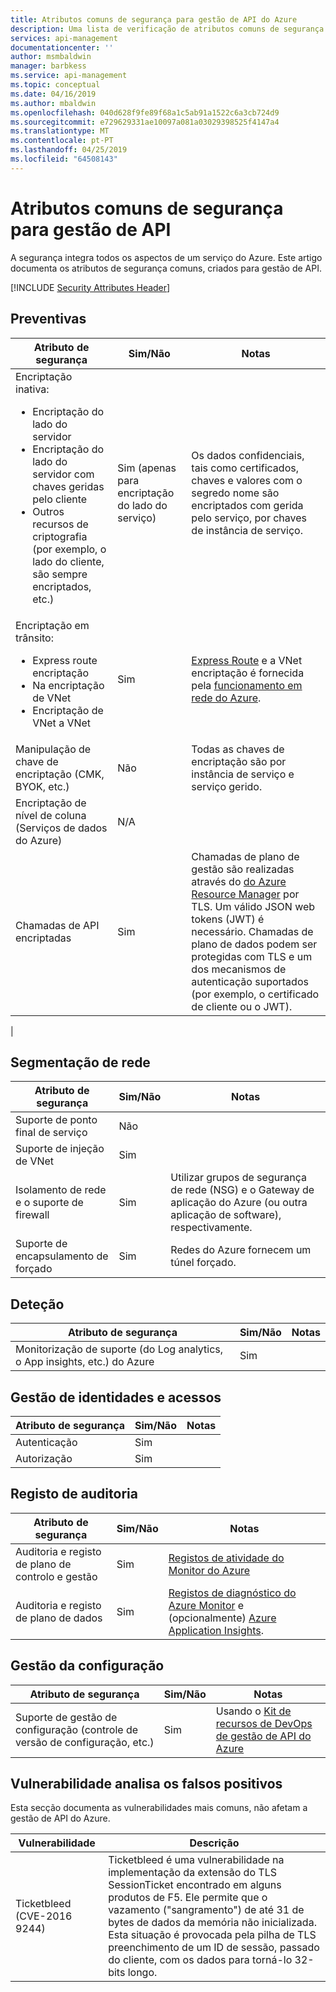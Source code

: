 ```yaml
---
title: Atributos comuns de segurança para gestão de API do Azure
description: Uma lista de verificação de atributos comuns de segurança para avaliar a gestão de API
services: api-management
documentationcenter: ''
author: msmbaldwin
manager: barbkess
ms.service: api-management
ms.topic: conceptual
ms.date: 04/16/2019
ms.author: mbaldwin
ms.openlocfilehash: 040d628f9fe89f68a1c5ab91a1522c6a3cb724d9
ms.sourcegitcommit: e729629331ae10097a081a03029398525f4147a4
ms.translationtype: MT
ms.contentlocale: pt-PT
ms.lasthandoff: 04/25/2019
ms.locfileid: "64508143"
---
```

# <a name="common-security-attributes-for-api-management"></a>Atributos comuns de segurança para gestão de API

A segurança integra todos os aspectos de um serviço do Azure. Este artigo documenta os atributos de segurança comuns, criados para gestão de API.

[!INCLUDE [Security Attributes Header](../../includes/security-attributes-header.md)]

## <a name="preventative"></a>Preventivas

| Atributo de segurança | Sim/Não | Notas |
|---|---|--|
| Encriptação inativa:<ul><li>Encriptação do lado do servidor</li><li>Encriptação do lado do servidor com chaves geridas pelo cliente</li><li>Outros recursos de criptografia (por exemplo, o lado do cliente, são sempre encriptados, etc.)</ul>| Sim (apenas para encriptação do lado do serviço) | Os dados confidenciais, tais como certificados, chaves e valores com o segredo nome são encriptados com gerida pelo serviço, por chaves de instância de serviço. |
| Encriptação em trânsito:<ul><li>Express route encriptação</li><li>Na encriptação de VNet</li><li>Encriptação de VNet a VNet</ul>| Sim | [Express Route](../expressroute/index.yml) e a VNet encriptação é fornecida pela [funcionamento em rede do Azure](../virtual-network/index.yml). |
| Manipulação de chave de encriptação (CMK, BYOK, etc.)| Não | Todas as chaves de encriptação são por instância de serviço e serviço gerido. |
| Encriptação de nível de coluna (Serviços de dados do Azure)| N/A | |
| Chamadas de API encriptadas| Sim | Chamadas de plano de gestão são realizadas através do [do Azure Resource Manager](../azure-resource-manager/index.yml) por TLS. Um válido JSON web tokens (JWT) é necessário.  Chamadas de plano de dados podem ser protegidas com TLS e um dos mecanismos de autenticação suportados (por exemplo, o certificado de cliente ou o JWT).
 |

## <a name="network-segmentation"></a>Segmentação de rede

| Atributo de segurança | Sim/Não | Notas |
|---|---|--|
| Suporte de ponto final de serviço| Não | |
| Suporte de injeção de VNet| Sim | |
| Isolamento de rede e o suporte de firewall| Sim | Utilizar grupos de segurança de rede (NSG) e o Gateway de aplicação do Azure (ou outra aplicação de software), respectivamente. |
| Suporte de encapsulamento de forçado| Sim | Redes do Azure fornecem um túnel forçado. |

## <a name="detection"></a>Deteção

| Atributo de segurança | Sim/Não | Notas|
|---|---|--|
| Monitorização de suporte (do Log analytics, o App insights, etc.) do Azure| Sim | |

## <a name="identity-and-access-management"></a>Gestão de identidades e acessos

| Atributo de segurança | Sim/Não | Notas|
|---|---|--|
| Autenticação| Sim | |
| Autorização| Sim | |


## <a name="audit-trail"></a>Registo de auditoria

| Atributo de segurança | Sim/Não | Notas|
|---|---|--|
| Auditoria e registo de plano de controlo e gestão| Sim | [Registos de atividade do Monitor do Azure](../azure-monitor/platform/activity-logs-overview.md) |
| Auditoria e registo de plano de dados| Sim | [Registos de diagnóstico do Azure Monitor](../azure-monitor/platform/diagnostic-logs-overview.md) e (opcionalmente) [Azure Application Insights](../azure-monitor/app/app-insights-overview.md).  |

## <a name="configuration-management"></a>Gestão da configuração

| Atributo de segurança | Sim/Não | Notas|
|---|---|--|
| Suporte de gestão de configuração (controle de versão de configuração, etc.)| Sim | Usando o [Kit de recursos de DevOps de gestão de API do Azure](https://aka.ms/apimdevops) |

## <a name="vulnerability-scans-false-positives"></a>Vulnerabilidade analisa os falsos positivos

Esta secção documenta as vulnerabilidades mais comuns, não afetam a gestão de API do Azure.

| Vulnerabilidade               | Descrição                                                                                                                                                                                                                                                                                                               |
|-----------------------------|---------------------------------------------------------------------------------------------------------------------------------------------------------------------------------------------------------------------------------------------------------------------------------------------------------------------------|
| Ticketbleed (CVE-2016 9244) | Ticketbleed é uma vulnerabilidade na implementação da extensão do TLS SessionTicket encontrado em alguns produtos de F5. Ele permite que o vazamento ("sangramento") de até 31 de bytes de dados da memória não inicializada. Esta situação é provocada pela pilha de TLS preenchimento de um ID de sessão, passado do cliente, com os dados para torná-lo 32-bits longo. |